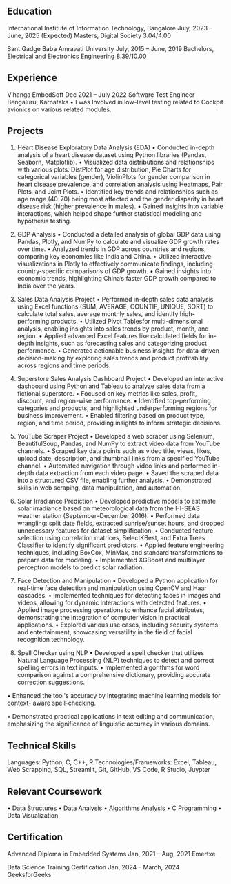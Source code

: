 ## Education

International Institute of Information Technology, Bangalore July, 2023 – June, 2025 (Expected)
Masters, Digital Society 3.04/4.00

Sant Gadge Baba Amravati University July, 2015 – June, 2019
Bachelors, Electrical and Electronics Engineering 8.39/10.00

## Experience

Vihanga EmbedSoft Dec 2021 – July 2022
Software Test Engineer Bengaluru, Karnataka
• I was Involved in low-level testing related to Cockpit avionics on various related modules.

## Projects

1. Heart Disease Exploratory Data Analysis (EDA)
• Conducted in-depth analysis of a heart disease dataset using Python libraries (Pandas,
Seaborn, Matplotlib).
• Visualized data distributions and relationships with various plots: DistPlot for age
distribution, Pie Charts for categorical variables (gender), ViolinPlots for gender
comparison in heart disease prevalence, and correlation analysis using Heatmaps, Pair
Plots, and Joint Plots.
• Identified key trends and relationships such as age range (40-70) being most affected and
the gender disparity in heart disease risk (higher prevalence in males).
• Gained insights into variable interactions, which helped shape further statistical modeling
and hypothesis testing.

2. GDP Analysis
• Conducted a detailed analysis of global GDP data using Pandas, Plotly, and NumPy to
calculate and visualize GDP growth rates over time.
• Analyzed trends in GDP across countries and regions, comparing key economies like
India and China.
• Utilized interactive visualizations in Plotly to effectively communicate findings,
including country-specific comparisons of GDP growth.
• Gained insights into economic trends, highlighting China’s faster GDP growth
compared to India over the years.

3. Sales Data Analysis Project
• Performed in-depth sales data analysis using Excel functions (SUM, AVERAGE,
COUNTIF, UNIQUE, SORT) to calculate total sales, average monthly sales, and identify
high-performing products.
• Utilized Pivot Tablesfor multi-dimensional analysis, enabling insights into sales trends
by product, month, and region.
• Applied advanced Excel features like calculated fields for in-depth insights, such as
forecasting sales and categorizing product performance.
• Generated actionable business insights for data-driven decision-making by exploring
sales trends and product profitability across regions and time periods.

4. Superstore Sales Analysis Dashboard Project
• Developed an interactive dashboard using Python and Tableau to analyze sales data
from a fictional superstore.
• Focused on key metrics like sales, profit, discount, and region-wise performance.
• Identified top-performing categories and products, and highlighted underperforming
regions for business improvement.
• Enabled filtering based on product type, region, and time period, providing insights
to inform strategic decisions.

5. YouTube Scraper Project
• Developed a web scraper using Selenium, BeautifulSoup, Pandas, and NumPy to
extract video data from YouTube channels.
• Scraped key data points such as video title, views, likes, upload date, description, and
thumbnail links from a specified YouTube channel.
• Automated navigation through video links and performed in-depth data extraction
from each video page.
• Saved the scraped data into a structured CSV file, enabling further analysis.
• Demonstrated skills in web scraping, data manipulation, and automation.

6. Solar Irradiance Prediction
• Developed predictive models to estimate solar irradiance based on meteorological
data from the HI-SEAS weather station (September–December 2016).
• Performed data wrangling: split date fields, extracted sunrise/sunset hours, and
dropped unnecessary features for dataset simplification.
• Conducted feature selection using correlation matrices, SelectKBest, and Extra Trees
Classifier to identify significant predictors.
• Applied feature engineering techniques, including BoxCox, MinMax, and standard
transformations to prepare data for modeling.
• Implemented XGBoost and multilayer perceptron models to predict solar radiation.

7. Face Detection and Manipulation
• Developed a Python application for real-time face detection and manipulation using
OpenCV and Haar cascades.
• Implemented techniques for detecting faces in images and videos, allowing for
dynamic interactions with detected features.
• Applied image processing operations to enhance facial attributes, demonstrating the
integration of computer vision in practical applications.
• Explored various use cases, including security systems and entertainment, showcasing
versatility in the field of facial recognition technology.

8. Spell Checker using NLP
• Developed a spell checker that utilizes Natural Language Processing (NLP) techniques
to detect and correct spelling errors in text inputs.
• Implemented algorithms for word comparison against a comprehensive dictionary,
providing accurate correction suggestions.

• Enhanced the tool's accuracy by integrating machine learning models for context-
aware spell-checking.

• Demonstrated practical applications in text editing and communication, emphasizing
the significance of linguistic accuracy in various domains.

## Technical Skills
Languages: Python, C, C++, R
Technologies/Frameworks: Excel, Tableau, Web Scrapping, SQL, Streamlit, Git, GitHub, VS Code, R Studio, Juypter

## Relevant Coursework
• Data Structures
• Data Analysis
• Algorithms Analysis
• C Programming
• Data Visualization

## Certification
Advanced Diploma in Embedded Systems Jan, 2021 – Aug, 2021
Emertxe

Data Science Training Certification Jan, 2024 – March, 2024
GeeksforGeeks
